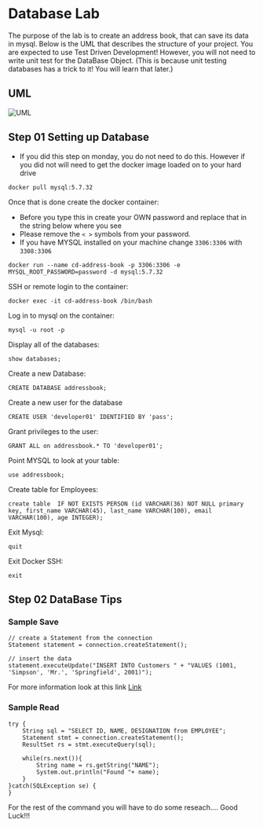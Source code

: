 # Database Lab

The purpose of the lab is to create an address book, that can save its data in mysql. Below is the UML that describes the structure of your project. You are expected to use Test Driven Development! However, you will not need to write unit test for the DataBase Object. (This is because unit testing databases has a trick to it! You will learn that later.)

## UML


![UML](UML.png)

## Step 01 Setting up Database


* If you did this step on monday, you do not need to do this. However if you did not will need to get the docker image loaded on to your hard drive

```
docker pull mysql:5.7.32
```

Once that is done create the docker container:

* Before you type this in create your OWN password and replace that in the string below where you see <password> 
* Please remove the `< >` symbols from your password. 
* If you have MYSQL installed on your machine change `3306:3306` with `3308:3306`

```
docker run --name cd-address-book -p 3306:3306 -e MYSQL_ROOT_PASSWORD=password -d mysql:5.7.32
```

SSH or remote login to the container:

```
docker exec -it cd-address-book /bin/bash
```

Log in to mysql on the container:

```
mysql -u root -p
```

Display all of the databases:

```
show databases;
```

Create a new Database:

```
CREATE DATABASE addressbook;
```

Create a new user for the database

```
CREATE USER 'developer01' IDENTIFIED BY 'pass';
```
Grant privileges to the user:

```
GRANT ALL on addressbook.* TO 'developer01';
```



Point MYSQL to look at your table:

```
use addressbook;
```


Create table for Employees:

```
create table  IF NOT EXISTS PERSON (id VARCHAR(36) NOT NULL primary key, first_name VARCHAR(45), last_name VARCHAR(100), email VARCHAR(100), age INTEGER);
```

Exit Mysql:

```
quit
```

Exit Docker SSH:

```
exit
```

## Step 02 DataBase Tips

### Sample Save

```
// create a Statement from the connection
Statement statement = connection.createStatement();

// insert the data
statement.executeUpdate("INSERT INTO Customers " + "VALUES (1001, 'Simpson', 'Mr.', 'Springfield', 2001)");

```

For more information look at this link
[Link](https://alvinalexander.com/java/edu/pj/jdbc/jdbc0002/)

### Sample Read

```
try {
    String sql = "SELECT ID, NAME, DESIGNATION from EMPLOYEE";
    Statement stmt = connection.createStatement();
    ResultSet rs = stmt.executeQuery(sql);

    while(rs.next()){
        String name = rs.getString("NAME");
        System.out.println("Found "+ name);
    }
}catch(SQLException se) {
}
```

For the rest of the command you will have to do some reseach.... Good Luck!!!